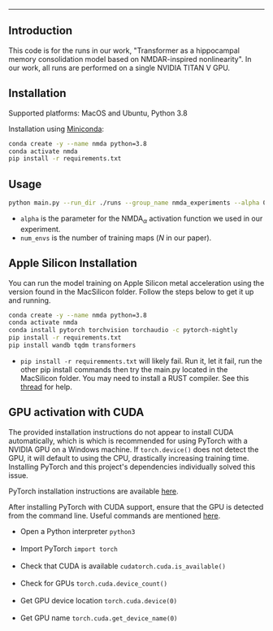 
---
## Introduction

This code is for the runs in our work, "Transformer as a hippocampal memory consolidation model based on NMDAR-inspired nonlinearity". In our work, all runs are performed on a single
NVIDIA TITAN V GPU.

## Installation

Supported platforms: MacOS and Ubuntu, Python 3.8

Installation using [Miniconda](https://docs.conda.io/projects/continuumio-conda/en/latest/user-guide/install/index.html):

```bash
conda create -y --name nmda python=3.8
conda activate nmda
pip install -r requirements.txt
```

## Usage

```bash
python main.py --run_dir ./runs --group_name nmda_experiments --alpha 0.1 --num_envs 32 --log_to_wandb
```
* `alpha` is the parameter for the $\text{NMDA}_\alpha$ activation function we used in our experiment.
* `num_envs` is the number of training maps ($N$ in our paper).


## Apple Silicon Installation
You can run the model training on Apple Silicon metal acceleration using the version found in the MacSilicon folder. Follow the steps below to get it up and running.

```bash
conda create -y --name nmda python=3.8
conda activate nmda
conda install pytorch torchvision torchaudio -c pytorch-nightly 
pip install -r requirements.txt
pip install wandb tqdm transformers
```
* `pip install -r requiremments.txt` will likely fail. Run it, let it fail, run the other pip install commands then try the main.py located in the MacSilicon folder. You may need to install a RUST compiler. See this [thread](https://github.com/huggingface/tokenizers/issues/1050) for help.


## GPU activation with CUDA

The provided installation instructions do not appear to install CUDA automatically, which is which is recommended for using PyTorch with a NVIDIA GPU on a Windows machine. If `torch.device()` does not detect the GPU, it will default to using the CPU, drastically increasing training time. Installing PyTorch and this project's dependencies individually solved this issue. 

PyTorch installation instructions are available [here](https://pytorch.org/get-started/locally/).

After installing PyTorch with CUDA support, ensure that the GPU is detected from the command line. Useful commands are mentioned [here](https://stackoverflow.com/questions/48152674/how-do-i-check-if-pytorch-is-using-the-gpu).

- Open a Python interpreter
`python3`  
&nbsp;
- Import PyTorch
`import torch`   
&nbsp;
- Check that CUDA is available
`cudatorch.cuda.is_available()`  
&nbsp;
- Check for GPUs
`torch.cuda.device_count()`  
&nbsp;
- Get GPU device location
`torch.cuda.device(0)`  
&nbsp;
- Get GPU name
`torch.cuda.get_device_name(0)`  